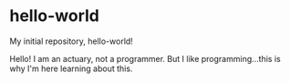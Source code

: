 # hello-world
My initial repository, hello-world!

Hello!  I am an actuary, not a programmer.  But I like programming...this is why I'm here learning about this.
